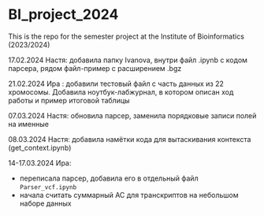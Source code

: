 # BI_project_2024
This is the repo for the semester project at the Institute of Bioinformatics (2023/2024)

17.02.2024
Настя: добавила папку Ivanova, внутри файл .ipynb с кодом парсера, рядом файл-пример с расширением .bgz

21.02.2024
Ира : добавили тестовый файл с часть данных из 22 хромосомы. Добавила ноутбук-лабжурнал, в котором описан ход работы и пример итоговой таблицы

07.03.2024
Настя: обновила парсер, заменила порядковые записи полей на именные

08.03.2024
Настя: добавила намётки кода для вытаскивания контекста (get_context.ipynb) 

14-17.03.2024
Ира: 
- переписала парсер, добавила его в отдельный файл `Parser_vcf.ipynb`
- начала считать суммарный AC для транскриптов на небольшом наборе данных
